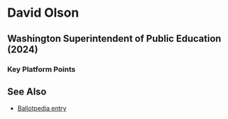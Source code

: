# David Olson

## Washington Superintendent of Public Education (2024)

### Key Platform Points

## See Also

* [Ballotpedia entry](https://ballotpedia.org/David_Olson_(Washington))
